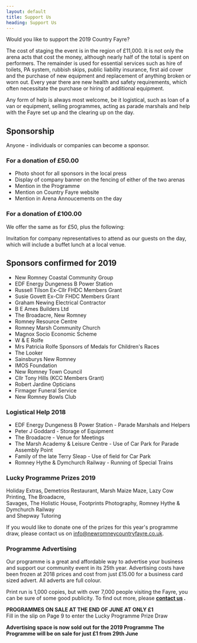 ```yaml
---
layout: default
title: Support Us
heading: Support Us
---
```

Would you like to support the 2019 Country Fayre?

The cost of staging the event is in the region of £11,000. It is not only the arena acts that cost the money, although nearly half of the total is spent on performers. The remainder is used for essential services such as hire of toilets, PA system, rubbish skips, public liability insurance, first aid cover and the purchase of new equipment and replacement of anything broken or worn out. Every year there are new health and safety requirements, which often necessitate the purchase or hiring of additional equipment.

Any form of help is always most welcome, be it logistical, such as loan of a van or equipment, selling  programmes, acting as parade marshals and help with the Fayre set up and the clearing up on the day.

## Sponsorship

Anyone - individuals or companies can become a sponsor.

<div class="row">
  <div class="col-xs-12 col-sm-6">
    <div class="panel panel-default">
      <div class="panel-heading">
        <h3 class="panel-title">For a donation of &pound;50.00</h3>
      </div>
      <div class="panel-body">
        <ul>
          <li>Photo shoot for all sponsors in the local press</li>
          <li>Display of company banner on the fencing of either of the two arenas</li>
          <li>Mention in the Programme</li>
          <li>Mention on Country Fayre website</li>
          <li>Mention in Arena Annoucements on the day</li>
        </ul>
      </div>
    </div>
  </div>
  <div class="col-xs-12 col-sm-6">
    <div class="panel panel-default">
      <div class="panel-heading">
        <h3 class="panel-title">For a donation of &pound;100.00</h3>
      </div>
      <div class="panel-body">
        <p>We offer the same as for &pound;50, plus the following:</p>
        <p>Invitation for company representatives to attend as our guests on the day, which will include a buffet lunch at a local venue.</p>
      </div>
    </div>
  </div>
</div>

## Sponsors confirmed for 2019

* New Romney Coastal Community Group
* EDF Energy Dungeness B Power Station
* Russell Tilson Ex-Cllr FHDC Members Grant 
* Susie Govett Ex-Cllr FHDC Members Grant
* Graham Newing Electrical Contractor
* B E Ames Builders Ltd
* The Broadacre, New Romney
* Romney Resource Centre
* Romney Marsh Community Church
* Magnox Socio Economic Scheme
* W & E Rolfe
* Mrs Patricia Rolfe Sponsors of Medals for Children's Races
* The Looker
* Sainsburys New Romney
* IMOS Foundation
* New Romney Town Council
* Cllr Tony Hills (KCC Members Grant)
* Robert Jardine Opticians
* Firmager Funeral Service
* New Romney Bowls Club

### Logistical Help 2018

* EDF Energy Dungeness B Power Station - Parade Marshals and Helpers
* Peter J Goddard - Storage of Equipment
* The Broadacre - Venue for Meetings
* The Marsh Academy & Leisure Centre - Use of Car Park for Parade Assembly Point
* Family of the late Terry Sleap - Use of field for Car Park
* Romney Hythe & Dymchurch Railway - Running of Special Trains

### Lucky Programme Prizes 2019

Holiday Extras, Demetrios Restaurant, Marsh Maize Maze, Lazy Cow Printing, The Broadacre,\
Savages, The Holistic House, Footprints Photography, Romney Hythe & Dymchurch Railway\
and Shepway Tutoring 

If you would like to donate one of the prizes for this year's programme draw, please contact us on info@newromneycountryfayre.co.uk.

### Programme Advertising

Our programme is a great and affordable way to advertise your business and support our community event in its 25th year.  Advertising costs have been frozen at 2018 prices and cost from just £15.00 for a business card sized advert. All adverts are full colour.

Print run is 1,000 copies, but with over 7,000 people visiting the Fayre, you can be sure of some good publicity.   To find out more, please **[contact us](/contactUs) .**

**PROGRAMMES ON SALE AT THE END OF JUNE AT ONLY £1**\
Fill in the slip on Page 9 to enter the Lucky Programme Prize Draw

**Advertising space is now sold out for the 2019 Programme  The Programme will be on sale for just £1 from 29th June**
